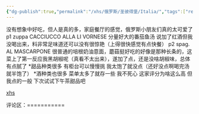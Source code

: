 ```yaml
---
{"dg-publish":true,"permalink":"/xhs/俄罗斯/圣彼得堡/Italia/","tags":["rednote","圣彼得堡"],"updated":"2025-03-30T20:40:27.846+08:00"}
---
```


 

没有想象中好吃，但人是真的多，家庭餐厅的感觉，俄罗斯小朋友们真的太可爱了
p1 zuppa CACCIUCCO ALLA LI VORNESE 分量好大的番茄鱼汤 说加了红酒但我没喝出来，料非常足味道还可以没有很惊艳（上得很快感觉有点快餐）
p2 spag. AL MASCARPONE 很普通的培根奶油意面，蘑菇挺好吃的好像是那种长条的，这菜上了第一反应我黑胡椒呢（真看不太出来），遂加了点，还是没啥胡椒味，总体有点腻了
*甜品种类很多 有柜台可以慢慢挑 我太饱了就没点（还好没点啊喝完汤就半饱了）
*酒种类也很多 菜单太多了就存一些
我不死心 这家评分为啥这么高 但我点的一般 下次试试下午茶甜品吧

[xhs](https://www.xiaohongshu.com/explore/641ca5c1000000002701364b?xsec_token=AB5eZOD8shDKTB6vqhZpWvnFCKo2rvk-g2R4kJ2VU0aZA=&xsec_source=pc_user)

评论区：===========

